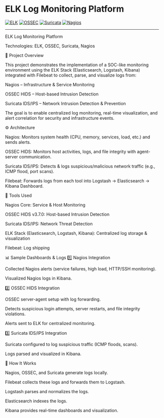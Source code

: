 # ELK Log Monitoring Platform

[![ELK](https://img.shields.io/badge/ELK-Stack-orange)]()
[![OSSEC](https://img.shields.io/badge/OSSEC-HIDS-blue)]()
[![Suricata](https://img.shields.io/badge/Suricata-IDS/IPS-red)]()
[![Nagios](https://img.shields.io/badge/Nagios-Monitoring-green)]()

---
ELK Log Monitoring Platform

Technologies: ELK, OSSEC, Suricata, Nagios

📌 Project Overview

This project demonstrates the implementation of a SOC-like monitoring environment using the ELK Stack (Elasticsearch, Logstash, Kibana) integrated with Filebeat to collect, parse, and visualize logs from:

Nagios – Infrastructure & Service Monitoring

OSSEC HIDS – Host-based Intrusion Detection

Suricata IDS/IPS – Network Intrusion Detection & Prevention

The goal is to enable centralized log monitoring, real-time visualization, and alert correlation for security and infrastructure events.

⚙️ Architecture

Nagios: Monitors system health (CPU, memory, services, load, etc.) and sends alerts.

OSSEC HIDS: Monitors host activities, logs, and file integrity with agent-server communication.

Suricata IDS/IPS: Detects & logs suspicious/malicious network traffic (e.g., ICMP flood, port scans).

Filebeat: Forwards logs from each tool into Logstash → Elasticsearch → Kibana Dashboard.

🔹 Tools Used

Nagios Core: Service & Host Monitoring

OSSEC HIDS v3.7.0: Host-based Intrusion Detection

Suricata IDS/IPS: Network Threat Detection

ELK Stack (Elasticsearch, Logstash, Kibana): Centralized log storage & visualization

Filebeat: Log shipping

📊 Sample Dashboards & Logs
1️⃣ Nagios Integration

Collected Nagios alerts (service failures, high load, HTTP/SSH monitoring).

Visualized Nagios logs in Kibana.

2️⃣ OSSEC HIDS Integration

OSSEC server-agent setup with log forwarding.

Detects suspicious login attempts, server restarts, and file integrity violations.

Alerts sent to ELK for centralized monitoring.




3️⃣ Suricata IDS/IPS Integration

Suricata configured to log suspicious traffic (ICMP floods, scans).

Logs parsed and visualized in Kibana.






🚀 How It Works

Nagios, OSSEC, and Suricata generate logs locally.

Filebeat collects these logs and forwards them to Logstash.

Logstash parses and normalizes the logs.

Elasticsearch indexes the logs.

Kibana provides real-time dashboards and visualization.
